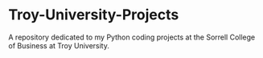 # Troy-University-Projects
A repository dedicated to my Python coding projects at the Sorrell College of Business at Troy University. 
